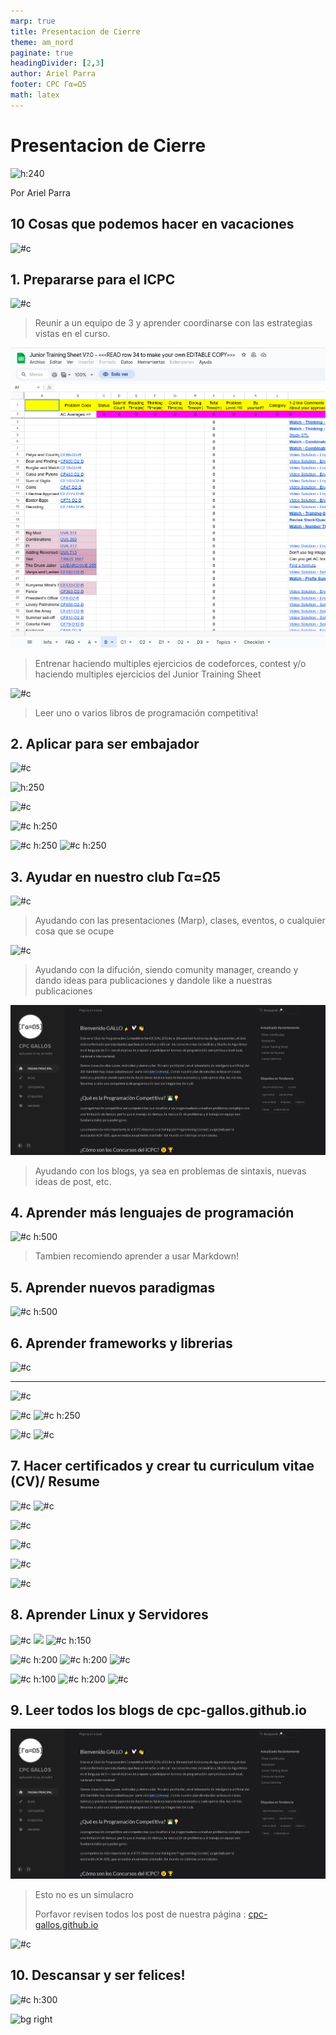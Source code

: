 ```yaml
---
marp: true
title: Presentacion de Cierre
theme: am_nord
paginate: true
headingDivider: [2,3]
author: Ariel Parra
footer: CPC Γα=Ω5
math: latex
---
```


<!-- _class: cover_e -->
<!-- _paginate: "" -->
<!-- _footer: ![#c](./img/GALLOS_black_rectangle_transparent.png) -->
<!-- _header: ![#c](./img/GALLO.png) -->

# <!-- fit -->  Presentacion de Cierre

![h:240](https://emojiisland.com/cdn/shop/products/Sad_Face_Emoji_large.png?v=1571606037)

Por Ariel Parra

## 10 Cosas que podemos hacer en vacaciones

![#c](https://static.vecteezy.com/system/resources/previews/023/258/301/non_2x/summer-vacation-graphic-clipart-design-free-png.png)


## 1. Prepararse para el ICPC


<!-- _class: cols-3 -->

<div class=ldiv>

![#c](https://i0.wp.com/acm.iteso.mx/share/2024_clasificacion.jpg?resize=630%2C425)

> Reunir a un equipo de 3 y aprender coordinarse con las estrategias vistas en el curso.

</div>

<div class=mdiv>

![#c](./img/4-JuniorTrainingSheet.png)

> Entrenar haciendo multiples ejercicios de codeforces, contest y/o haciendo multiples ejercicios del Junior Training Sheet

</div>

<div class=rdiv>

![#c](https://m.media-amazon.com/images/I/61yBZfkK6FL._AC_UF1000,1000_QL80_.jpg)

> Leer uno o varios libros de programación competitiva! 

<!-- Todo esta en el blog -->

</div>

## 2. Aplicar para ser embajador 
<!-- _class: cols-3 -->

<div class=ldiv>

![#c](https://encrypted-tbn0.gstatic.com/images?q=tbn:ANd9GcTXWiw3EjvbPsE0x8qG6ri2jqNplOgPflSEiA&s)

![h:250](https://images.credly.com/images/32cdb6b7-93c3-43a4-bd68-4dbd0e29fba5/IBM_ZAMBASSADOR_2020.png)

</div>

<div class=mdiv>

![#c](https://ceng.iyte.edu.tr/wp-content/uploads/sites/124/2022/03/nvidia.png)

![#c h:250](https://d1.awsstatic.com/aws-educate/educate-badge-images/AWS-CredlyBadges_Educate-Start-With-Compute.32bb41bd87cf983053136d3979e1e16bbffd6d22.png)

</div>

<div class=rdiv>

![#c h:250](https://miro.medium.com/v2/resize:fit:1400/1*a1Sy9bAOy6vZzILhvhSYjA.png)
![#c h:250](https://intel.kreativdistrikt.com/wp-content/uploads/2022/03/AI-Illustrations_05.png)


</div>



## 3. Ayudar en nuestro club Γα=Ω5
<!-- _class: cols-3 -->



<div class=ldiv>

![#c](https://scontent.fgdl10-1.fna.fbcdn.net/v/t39.30808-6/468633385_122129100512447305_8759020514007794468_n.jpg?_nc_cat=100&ccb=1-7&_nc_sid=127cfc&_nc_ohc=6ZZdqyxAQo8Q7kNvgGlR_9L&_nc_zt=23&_nc_ht=scontent.fgdl10-1.fna&_nc_gid=ArGRwHck11g0U0QGJzJgc9X&oh=00_AYB5sCoroPihr3PVueilSeJnDZToJulkWmJiZkKeLhP1Bg&oe=674ECF0B)

> Ayudando con las presentaciones (Marp), clases, eventos, o cualquier cosa que se ocupe

</div>

<div class=mdiv>

![#c](https://feelingcomunicacion.es/wp-content/uploads/2017/08/COMMUNITY-MANAGER-FEELING-1024x576.jpg)

> Ayudando con la difución, siendo comunity manager, creando y dando ideas para publicaciones y dandole like a nuestras publicaciones

</div>

<div class=rdiv>

![#c](./img/0-GALLOS_website.png)
> Ayudando con los blogs, ya sea en problemas de sintaxis, nuevas ideas de post, etc.

</div>

## 4. Aprender más lenguajes de programación

![#c h:500](https://hackster.imgix.net/uploads/attachments/1751284/image_nRX4PDnzA4.png?auto=compress%2Cformat&w=740&h=555&fit=max)
>Tambien recomiendo aprender a usar Markdown! 

## 5. Aprender nuevos paradigmas

![#c h:500](https://miro.medium.com/v2/resize:fit:783/1*UvM7zFFC-Mjyd_-wMbSTnQ.jpeg)

## 6. Aprender frameworks y librerias 

![#c](https://miro.medium.com/v2/resize:fit:1400/1*GFogO7KzvK737zuy4xny6w.jpeg)

---

<!-- _class: cols-3 -->

<div class=ldiv>

![#c](https://m.media-amazon.com/images/I/61YJH14KNVL._UF894,1000_QL80_.jpg)


</div>

<div class=mdiv>

![#c](https://www.integrasources.com/media/files/7712be98-414f-4f42-a941-6d4117f3bf21.png)
![#c h:250](https://upload.wikimedia.org/wikipedia/commons/thumb/2/2d/GTK.svg/640px-GTK.svg.png)
</div>

<div class=rdiv>

![#c](https://upload.wikimedia.org/wikipedia/commons/f/f4/Raylib_logo.png)
![#c](https://i.ytimg.com/vi/Du--cH01ZWI/mqdefault.jpg)


</div>

## 7. Hacer certificados y crear tu curriculum vitae (CV)/ Resume 

<!-- _class: cols-3 -->

<div class=ldiv>

![#c](https://cs50.harvard.edu/certificates/5abe8729-a32c-47fa-88d7-7262b3cf5d24.png)
![#c](https://cdn.slidesharecdn.com/ss_thumbnails/universityofhelsinkielementsofaicoursecertificate-201003175544-thumbnail.jpg?width=640&height=640&fit=bounds)


</div>

<div class=mdiv>

![#c](https://arielparra.github.io/achievements/img/HackerRank-problem_solving_basic.webp)


![#c](https://arielparra.github.io/achievements/img/Oracle_One_Programa.png)

</div>

<div class=rdiv>

![#c](https://arielparra.github.io/achievements/img/Oracle_Cloud_Infrastructure_2024_Generative_AI_Certified_Professional.png)

![#c](https://arielparra.github.io/achievements/img/Career_Essentials_in_Generative_AI_by_Microsoft_and_LinkedIn.png)
</div>

## 8. Aprender Linux y Servidores
<!-- _class: cols-3 -->


<div class=ldiv>

![#c](https://i.ytimg.com/vi/TPtgeFzQTrk/hq720.jpg?sqp=-oaymwEhCK4FEIIDSFryq4qpAxMIARUAAAAAGAElAADIQj0AgKJD&rs=AOn4CLB91LD_tKRbwxAoOLgkMMiT7pB7UA)
![](https://encrypted-tbn0.gstatic.com/images?q=tbn:ANd9GcTJ1rqhTBgG1GPoM9_lum6Vtvr_C12iO8vSQ6sghDtFAhIQiBxbzYwIQvspgCkP8o3PDX0&usqp=CAU)
![#c h:150](https://encrypted-tbn0.gstatic.com/images?q=tbn:ANd9GcRE1Pj27QezXPn2hEAcGOvuEqUOR9vfq36T1g&s)

</div>

<div class=mdiv>

![#c h:200](https://1000marcas.net/wp-content/uploads/2021/06/Debian-logo-1.jpg)
![#c h:200](https://encrypted-tbn0.gstatic.com/images?q=tbn:ANd9GcReXQidyuq-wFGwETgK-MQUrCh4G2Pi_pVMYw&s)
![#c](https://encrypted-tbn0.gstatic.com/images?q=tbn:ANd9GcRXVlo2tjqJ7bflzlXCC8hJ27KXvdQnExhxrw&s)

</div>

<div class=rdiv>

![#c h:100](https://upload.wikimedia.org/wikipedia/commons/c/c4/NixOS_logo.svg)
![#c h:200](https://upload.wikimedia.org/wikipedia/commons/thumb/6/60/New_Logo_Alpine_Linux.svg/1200px-New_Logo_Alpine_Linux.svg.png)
![#c ](https://aprendolinux.com/wp-content/uploads/2023/03/archlinux-logo.png)

</div>


## 9. Leer todos los blogs de cpc-gallos.github.io
<!-- _class: cols-2 bq-red -->


<div class=ldiv>

![#c](./img/0-GALLOS_website.png)


> Esto no es un simulacro
>
> Porfavor revisen todos los post de nuestra página :
[cpc-gallos.github.io](https://cpc-gallos.github.io/)

</div>

<div class=rdiv>

![#c](https://cdn-icons-png.flaticon.com/512/4696/4696863.png)

</div>



## 10. Descansar y ser felices!

![#c h:300](https://i.pinimg.com/originals/e4/08/9e/e4089e5007c2177db368470329a6e5be.jpg)

![bg right](https://cdn-icons-png.flaticon.com/512/6347/6347845.png)
